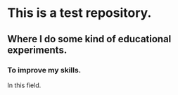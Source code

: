 # This is a test repository.

## Where I do some kind of educational experiments. 

### To improve my skills.

In this field.
